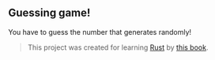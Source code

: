 ## Guessing game!
You have to guess the number that generates randomly!
> This project was created for learning [Rust](https://www.rust-lang.org) by [this book](https://doc.rust-lang.org/book/ch02-00-guessing-game-tutorial.html).
